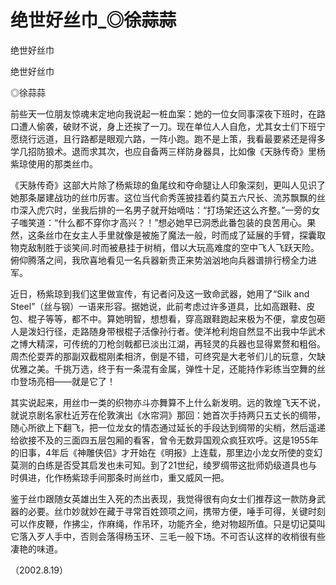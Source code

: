# 绝世好丝巾_◎徐蒜蒜

绝世好丝巾

绝世好丝巾

◎徐蒜蒜

前些天一位朋友惊魂未定地向我说起一桩血案：她的一位女同事深夜下班时，在路口遭人偷袭，破财不说，身上还挨了一刀。现在单位人人自危，尤其女士们下班宁愿绕行远道，且行路都是眼观六路，一阵小跑。跑不是上策，我看最要紧还是得多学几招防狼术。退而求其次，也应自备两三样防身器具，比如像《天脉传奇》里杨紫琼使用的那类丝巾。

《天脉传奇》这部大片除了杨紫琼的鱼尾纹和夺命腿让人印象深刻，更叫人见识了她那条屡建战功的丝巾厉害。这位当代俞秀莲披挂着约莫五六尺长、流苏飘飘的丝巾深入虎穴时，坐我后排的一名男子就开始嘀咕：“打场架还这么齐整。”一旁的女子嗤笑道：“什么都不穿你才高兴？！”想必她早已洞悉此番包装的良苦用心。果然，这条丝巾在女主人手里就像是被施了魔法一般，时而成了延展的手臂，探囊取物克敌制胜于谈笑间.时而被悬挂于树梢，借以大玩高难度的空中飞人飞跃天险。俯仰腾落之间，我欣喜地看见一名兵器新贵正来势汹汹地向兵器谱排行榜全力进军。

近日，杨紫琼到我们这里做宣传，有记者问及这一致命武器，她用了“Silk and Steel”（丝与钢）一语来形容。据她说，此前考虑过许多道具，比如高跟鞋、皮包、棍子等等，都不中。算她明智，想想看，穿高跟鞋跑起来极为不便，拿皮包砸人是泼妇行径，走路随身带根棍子活像孙行者。使洋枪利炮自然显不出我中华武术之博大精深，可传统的刀枪剑戟都已淡出江湖，再轻灵的兵器也显得累赘和粗俗。周杰伦耍弄的那副双截棍刚柔相济，倒是不错，可终究是大老爷们儿的玩意，欠缺优雅之美。千挑万选，终于有一条混有金属，弹性十足，还能持作彩练当空舞的丝巾登场亮相——就是它了！

其实说起来，用丝巾一类的织物亦斗亦舞算不上什么新发明。远的敦煌飞天不说，就说京剧名家杜近芳在伦敦演出《水帘洞》那回：她首次手持两只五丈长的绸带，随心所欲上下翻飞，把一位龙女的情态通过延长的手段达到绸带的尖梢，然后遥递给欲接不及的三面四五层包厢的看客，曾令无数异国观众疯狂欢呼。这是1955年的旧事，4年后《神雕侠侣》才开始在《明报》上连载，那里边小龙女所使的变幻莫测的白练是否受其启发也未可知。到了21世纪，绫罗绸带这批师奶级道具也与时俱进，化作杨紫琼手间那条时尚丝巾，重又威风一把。

鉴于丝巾跟随女英雄出生入死的杰出表现，我觉得很有向女士们推荐这一款防身武器的必要。丝巾妙就妙在藏于寻常百姓颈项之间，携带方便，唾手可得，关键时刻可以作皮鞭，作拂尘，作麻绳，作吊环，功能齐全，绝对物超所值。只是切记莫叫它落入歹人手中，否则会落得杨玉环、三毛一般下场。不可否认这样的收梢很有些凄艳的味道。

（2002.8.19）